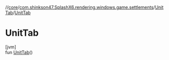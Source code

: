 //[core](../../../index.md)/[com.shinkson47.SplashX6.rendering.windows.game.settlements](../index.md)/[UnitTab](index.md)/[UnitTab](-unit-tab.md)

# UnitTab

[jvm]\
fun [UnitTab](-unit-tab.md)()
